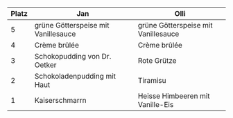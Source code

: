 Platz | Jan | Olli
------ | ------|----------
5      |grüne Götterspeise mit Vanillesauce|grüne Götterspeise mit Vanillesauce
4      |Crème brûlée|Crème brûlée
3      |Schokopudding von Dr. Oetker| Rote Grütze
2      |Schokoladenpudding mit Haut| Tiramisu
1      |Kaiserschmarrn| Heisse Himbeeren mit Vanille-Eis
